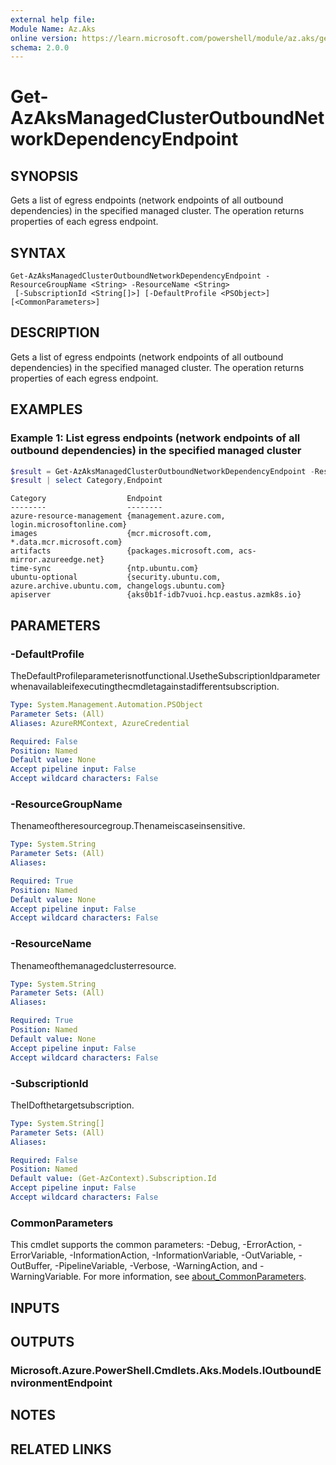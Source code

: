 ```yaml
---
external help file:
Module Name: Az.Aks
online version: https://learn.microsoft.com/powershell/module/az.aks/get-azaksmanagedclusteroutboundnetworkdependencyendpoint
schema: 2.0.0
---
```


# Get-AzAksManagedClusterOutboundNetworkDependencyEndpoint

## SYNOPSIS
Gets a list of egress endpoints (network endpoints of all outbound dependencies) in the specified managed cluster.
The operation returns properties of each egress endpoint.

## SYNTAX

```
Get-AzAksManagedClusterOutboundNetworkDependencyEndpoint -ResourceGroupName <String> -ResourceName <String>
 [-SubscriptionId <String[]>] [-DefaultProfile <PSObject>] [<CommonParameters>]
```

## DESCRIPTION
Gets a list of egress endpoints (network endpoints of all outbound dependencies) in the specified managed cluster.
The operation returns properties of each egress endpoint.

## EXAMPLES

### Example 1: List egress endpoints (network endpoints of all outbound dependencies) in the specified managed cluster
```powershell
$result = Get-AzAksManagedClusterOutboundNetworkDependencyEndpoint -ResourceGroupName mygroup -ResourceName mycluster
$result | select Category,Endpoint
```

```output
Category                  Endpoint
--------                  --------
azure-resource-management {management.azure.com, login.microsoftonline.com}
images                    {mcr.microsoft.com, *.data.mcr.microsoft.com}
artifacts                 {packages.microsoft.com, acs-mirror.azureedge.net}
time-sync                 {ntp.ubuntu.com}
ubuntu-optional           {security.ubuntu.com, azure.archive.ubuntu.com, changelogs.ubuntu.com}
apiserver                 {aks0b1f-idb7vuoi.hcp.eastus.azmk8s.io}
```



## PARAMETERS

### -DefaultProfile
TheDefaultProfileparameterisnotfunctional.UsetheSubscriptionIdparameterwhenavailableifexecutingthecmdletagainstadifferentsubscription.

```yaml
Type: System.Management.Automation.PSObject
Parameter Sets: (All)
Aliases: AzureRMContext, AzureCredential

Required: False
Position: Named
Default value: None
Accept pipeline input: False
Accept wildcard characters: False
```

### -ResourceGroupName
Thenameoftheresourcegroup.Thenameiscaseinsensitive.

```yaml
Type: System.String
Parameter Sets: (All)
Aliases:

Required: True
Position: Named
Default value: None
Accept pipeline input: False
Accept wildcard characters: False
```

### -ResourceName
Thenameofthemanagedclusterresource.

```yaml
Type: System.String
Parameter Sets: (All)
Aliases:

Required: True
Position: Named
Default value: None
Accept pipeline input: False
Accept wildcard characters: False
```

### -SubscriptionId
TheIDofthetargetsubscription.

```yaml
Type: System.String[]
Parameter Sets: (All)
Aliases:

Required: False
Position: Named
Default value: (Get-AzContext).Subscription.Id
Accept pipeline input: False
Accept wildcard characters: False
```

### CommonParameters
This cmdlet supports the common parameters: -Debug, -ErrorAction, -ErrorVariable, -InformationAction, -InformationVariable, -OutVariable, -OutBuffer, -PipelineVariable, -Verbose, -WarningAction, and -WarningVariable. For more information, see [about_CommonParameters](http://go.microsoft.com/fwlink/?LinkID=113216).

## INPUTS

## OUTPUTS

### Microsoft.Azure.PowerShell.Cmdlets.Aks.Models.IOutboundEnvironmentEndpoint

## NOTES

## RELATED LINKS

